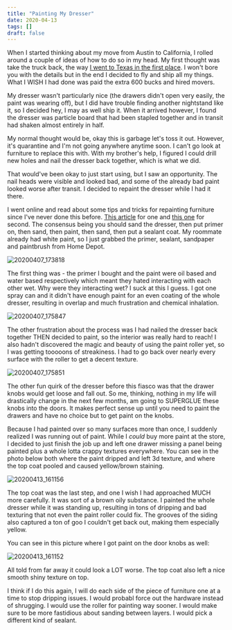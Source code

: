 ```yaml
---
title: "Painting My Dresser"
date: 2020-04-13
tags: []
draft: false
---
```


When I started thinking about my move from Austin to California, I rolled around a couple of ideas of how to do so in my head. My first thought was take the truck back, the way [I went to Texas in the first place](https://wereonlyalittlelost.tumblr.com/tagged/texas-road-trip). I won't bore you with the details but in the end I decided to fly and ship all my things. What I WISH I had done was paid the extra 600 bucks and hired movers.

My dresser wasn't particularly nice (the drawers didn't open very easily, the paint was wearing off), but I did have trouble finding another nightstand like it, so I decided hey, I may as well ship it. When it arrived however, I found the dresser was particle board that had been stapled together and in transit had shaken almost entirely in half.

My normal thought would be, okay this is garbage let's toss it out. However, it's quarantine and I'm not going anywhere anytime soon. I can't go look at furniture to replace this with. With my brother's help, I figured I could drill new holes and nail the dresser back together, which is what we did.

That would've been okay to just start using, but I saw an opportunity. The nail heads were visible and looked bad, and some of the already bad paint looked worse after transit. I decided to repaint the dresser while I had it there. 

I went online and read about some tips and tricks for repainting furniture since I've never done this before. [This article](https://www.apartmenttherapy.com/how-to-paint-a-wooden-dresser-apartment-therapy-tutorials-178977) for one and [this one](https://www.curbly.com/painted-dresser) for second. The consensus being you should sand the dresser, then put primer on, then sand, then paint, then sand, then put a sealant coat. My roommate already had white paint, so I just grabbed the primer, sealant, sandpaper and paintbrush from Home Depot.

![20200407_173818](/images/20200407_173818.jpg)

The first thing was - the primer I bought and the paint were oil based and water based respectively which meant they hated interacting with each other wet. Why were they interacting wet? I suck at this I guess. I got one spray can and it didn't have enough paint for an even coating of the whole dresser, resulting in overlap and much frustration and chemical inhalation.

![20200407_175847](/images/20200407_175847.jpg)

The other frustration about the process was I had nailed the dresser back together THEN decided to paint, so the interior was really hard to reach! I also hadn't discovered the magic and beauty of using the paint roller yet, so I was getting tooooons of streakiness. I had to go back over nearly every surface with the roller to get a decent texture.

![20200407_175851](/images/20200407_175851.jpg)

The other fun quirk of the dresser before this fiasco was that the drawer knobs would get loose and fall out. So me, thinking, nothing in my life will drastically change in the next few months, am going to SUPERGLUE these knobs into the doors. It makes perfect sense up until you need to paint the drawers and have no choice but to get paint on the knobs. 

Because I had painted over so many surfaces more than once, I suddenly realized I was running out of paint. While I *could* buy more paint at the store, I decided to just finish the job up and left one drawer missing a panel being painted plus a whole lotta crappy textures everywhere. You can see in the photo below both where the paint dripped and left 3d texture, and where the top coat pooled and caused yellow/brown staining.

![20200413_161156](/images/20200413_161156.jpg)

The top coat was the last step, and one I wish I had approached MUCH more carefully. It was sort of a brown oily substance. I painted the whole dresser while it was standing up, resulting in tons of dripping and bad texturing that not even the paint roller could fix. The grooves of the siding also captured a ton of goo I couldn't get back out, making them especially yellow.

You can see in this picture where I got paint on the door knobs as well:

![20200413_161152](/images/20200413_161152.jpg)

All told from far away it could look a LOT worse. The top coat also left a nice smooth shiny texture on top. 

I think if I do this again, I will do each side of the piece of furniture one at a time to stop dripping issues. I would probabl force out the hardware instead of shrugging. I would use the roller for painting way sooner. I would make sure to be more fastidious about sanding between layers. I would pick a different kind of sealant.
